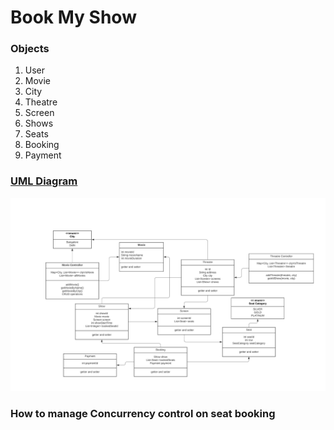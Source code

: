 # Book My Show

### Objects
1. User
2. Movie
3. City
4. Theatre
5. Screen
6. Shows
7. Seats
8. Booking
9. Payment

### [UML Diagram](https://lucid.app/publicSegments/view/5f009422-5631-4c94-b55f-7806d730fbb1/image.png)
![img.png](img.png)

### How to manage Concurrency control on seat booking
